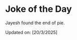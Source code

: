 # Joke of the Day

<!-- #joke -->
Jayesh found the end of pie.

Updated on: [20/3/2025]
<!-- #jokeEnd -->